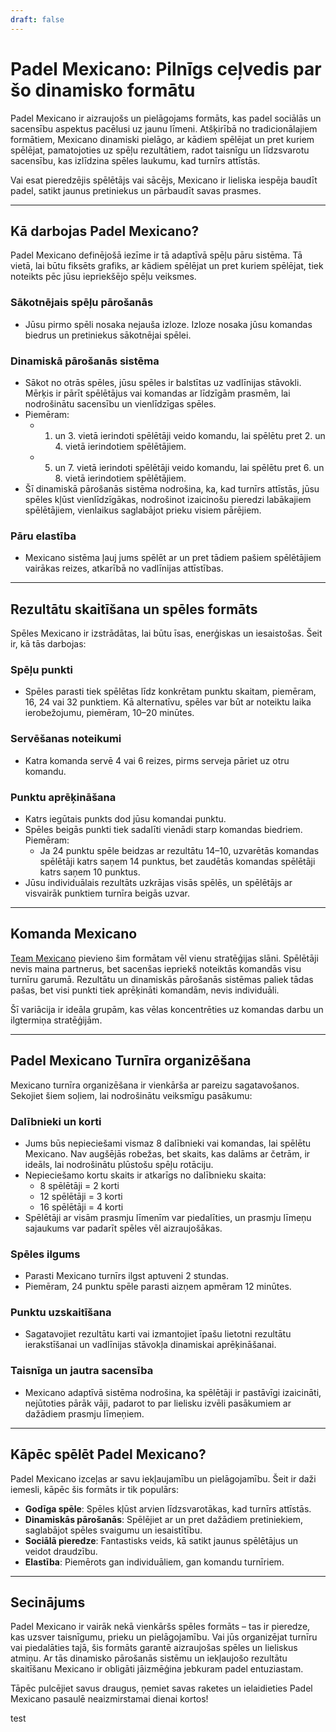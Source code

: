 ```yaml
---
draft: false
---
```


# Padel Mexicano: Pilnīgs ceļvedis par šo dinamisko formātu

Padel Mexicano ir aizraujošs un pielāgojams formāts, kas padel sociālās un sacensību aspektus pacēlusi uz jaunu līmeni. Atšķirībā no tradicionālajiem formātiem, Mexicano dinamiski pielāgo, ar kādiem spēlējat un pret kuriem spēlējat, pamatojoties uz spēļu rezultātiem, radot taisnīgu un līdzsvarotu sacensību, kas izlīdzina spēles laukumu, kad turnīrs attīstās.

Vai esat pieredzējis spēlētājs vai sācējs, Mexicano ir lieliska iespēja baudīt padel, satikt jaunus pretiniekus un pārbaudīt savas prasmes.

---

## **Kā darbojas Padel Mexicano?**

Padel Mexicano definējošā iezīme ir tā adaptīvā spēļu pāru sistēma. Tā vietā, lai būtu fiksēts grafiks, ar kādiem spēlējat un pret kuriem spēlējat, tiek noteikts pēc jūsu iepriekšējo spēļu veiksmes.

### **Sākotnējais spēļu pārošanās**
- Jūsu pirmo spēli nosaka nejauša izloze. Izloze nosaka jūsu komandas biedrus un pretiniekus sākotnējai spēlei.

### **Dinamiskā pārošanās sistēma**
- Sākot no otrās spēles, jūsu spēles ir balstītas uz vadlīnijas stāvokli. Mērķis ir pārīt spēlētājus vai komandas ar līdzīgām prasmēm, lai nodrošinātu sacensību un vienlīdzīgas spēles.
- Piemēram:
  - 1. un 3. vietā ierindoti spēlētāji veido komandu, lai spēlētu pret 2. un 4. vietā ierindotiem spēlētājiem.
  - 5. un 7. vietā ierindoti spēlētāji veido komandu, lai spēlētu pret 6. un 8. vietā ierindotiem spēlētājiem.
- Šī dinamiskā pārošanās sistēma nodrošina, ka, kad turnīrs attīstās, jūsu spēles kļūst vienlīdzīgākas, nodrošinot izaicinošu pieredzi labākajiem spēlētājiem, vienlaikus saglabājot prieku visiem pārējiem.

### **Pāru elastība**
- Mexicano sistēma ļauj jums spēlēt ar un pret tādiem pašiem spēlētājiem vairākas reizes, atkarībā no vadlīnijas attīstības.

---

## **Rezultātu skaitīšana un spēles formāts**

Spēles Mexicano ir izstrādātas, lai būtu īsas, enerģiskas un iesaistošas. Šeit ir, kā tās darbojas:

### **Spēļu punkti**
- Spēles parasti tiek spēlētas līdz konkrētam punktu skaitam, piemēram, 16, 24 vai 32 punktiem. Kā alternatīvu, spēles var būt ar noteiktu laika ierobežojumu, piemēram, 10–20 minūtes.

### **Servēšanas noteikumi**
- Katra komanda servē 4 vai 6 reizes, pirms serveja pāriet uz otru komandu.

### **Punktu aprēķināšana**
- Katrs iegūtais punkts dod jūsu komandai punktu.
- Spēles beigās punkti tiek sadalīti vienādi starp komandas biedriem. Piemēram:
  - Ja 24 punktu spēle beidzas ar rezultātu 14–10, uzvarētās komandas spēlētāji katrs saņem 14 punktus, bet zaudētās komandas spēlētāji katrs saņem 10 punktus.
- Jūsu individuālais rezultāts uzkrājas visās spēlēs, un spēlētājs ar visvairāk punktiem turnīra beigās uzvar.

---

## **Komanda Mexicano**

[Team Mexicano](/lv/team-mexicano) pievieno šim formātam vēl vienu stratēģijas slāni. Spēlētāji nevis maina partnerus, bet sacenšas iepriekš noteiktās komandās visu turnīru garumā. Rezultātu un dinamiskās pārošanās sistēmas paliek tādas pašas, bet visi punkti tiek aprēķināti komandām, nevis individuāli.

Šī variācija ir ideāla grupām, kas vēlas koncentrēties uz komandas darbu un ilgtermiņa stratēģijām.

---

## **Padel Mexicano Turnīra organizēšana**

Mexicano turnīra organizēšana ir vienkārša ar pareizu sagatavošanos. Sekojiet šiem soļiem, lai nodrošinātu veiksmīgu pasākumu:

### **Dalībnieki un korti**
- Jums būs nepieciešami vismaz 8 dalībnieki vai komandas, lai spēlētu Mexicano. Nav augšējās robežas, bet skaits, kas dalāms ar četrām, ir ideāls, lai nodrošinātu plūstošu spēļu rotāciju.
- Nepieciešamo kortu skaits ir atkarīgs no dalībnieku skaita:
  - 8 spēlētāji = 2 korti
  - 12 spēlētāji = 3 korti
  - 16 spēlētāji = 4 korti
- Spēlētāji ar visām prasmju līmenīm var piedalīties, un prasmju līmeņu sajaukums var padarīt spēles vēl aizraujošākas.

### **Spēles ilgums**
- Parasti Mexicano turnīrs ilgst aptuveni 2 stundas.
- Piemēram, 24 punktu spēle parasti aizņem apmēram 12 minūtes.

### **Punktu uzskaitīšana**
- Sagatavojiet rezultātu karti vai izmantojiet īpašu lietotni rezultātu ierakstīšanai un vadlīnijas stāvokļa dinamiskai aprēķināšanai.

### **Taisnīga un jautra sacensība**
- Mexicano adaptīvā sistēma nodrošina, ka spēlētāji ir pastāvīgi izaicināti, nejūtoties pārāk vāji, padarot to par lielisku izvēli pasākumiem ar dažādiem prasmju līmeņiem.

---

## **Kāpēc spēlēt Padel Mexicano?**

Padel Mexicano izceļas ar savu iekļaujamību un pielāgojamību. Šeit ir daži iemesli, kāpēc šis formāts ir tik populārs:
- **Godīga spēle**: Spēles kļūst arvien līdzsvarotākas, kad turnīrs attīstās.
- **Dinamiskās pārošanās**: Spēlējiet ar un pret dažādiem pretiniekiem, saglabājot spēles svaigumu un iesaistītību.
- **Sociālā pieredze**: Fantastisks veids, kā satikt jaunus spēlētājus un veidot draudzību.
- **Elastība**: Piemērots gan individuāliem, gan komandu turnīriem.

---

## **Secinājums**

Padel Mexicano ir vairāk nekā vienkāršs spēles formāts – tas ir pieredze, kas uzsver taisnīgumu, prieku un pielāgojamību. Vai jūs organizējat turnīru vai piedalāties tajā, šis formāts garantē aizraujošas spēles un lieliskus atmiņu. Ar tās dinamisko pārošanās sistēmu un iekļaujošo rezultātu skaitīšanu Mexicano ir obligāti jāizmēģina jebkuram padel entuziastam.

Tāpēc pulcējiet savus draugus, ņemiet savas raketes un ielaidieties Padel Mexicano pasaulē neaizmirstamai dienai kortos!

test